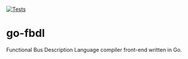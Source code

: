 [![Tests](https://github.com/Functional-Bus-Description-Language/go-fbdl/actions/workflows/tests.yml/badge.svg?branch=master)](https://github.com/Functional-Bus-Description-Language/go-fbdl/actions?query=master)

# go-fbdl

Functional Bus Description Language compiler front-end written in Go.
